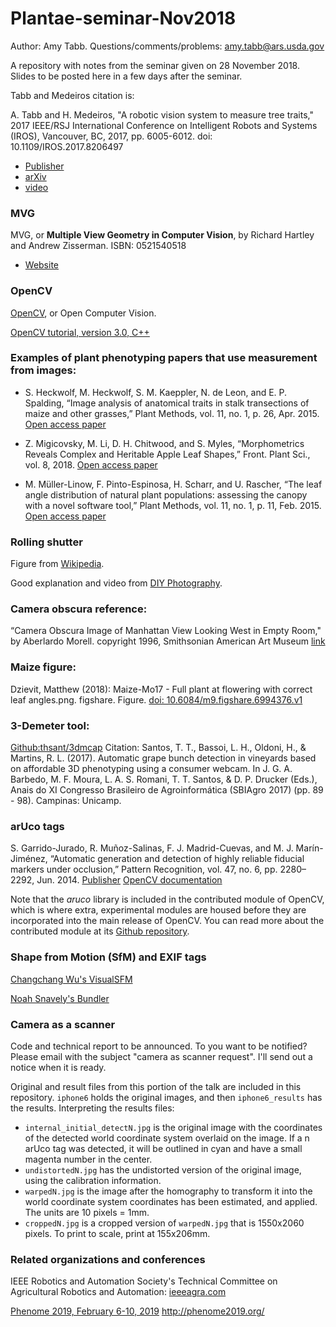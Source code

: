 # Plantae-seminar-Nov2018

Author: Amy Tabb.  Questions/comments/problems: amy.tabb@ars.usda.gov

A repository with notes from the seminar given on 28 November 2018.  Slides to be posted here in a few days after the seminar.

Tabb and Medeiros citation is:

A. Tabb and H. Medeiros, "A robotic vision system to measure tree traits," 2017 IEEE/RSJ International Conference on Intelligent Robots and Systems (IROS), Vancouver, BC, 2017, pp. 6005-6012. doi: 10.1109/IROS.2017.8206497
* [Publisher](https://ieeexplore.ieee.org/document/8206497)
* [arXiv](https://arxiv.org/pdf/1707.05368.pdf)
* [video](http://www.coviss.org/tabbmedeiros_rotse_iros17/)

### MVG
MVG, or **Multiple View Geometry in Computer Vision**, by Richard Hartley and Andrew Zisserman. ISBN: 0521540518
* [Website](http://www.robots.ox.ac.uk/~vgg/hzbook/) 

### OpenCV

[OpenCV](https://opencv.org/), or Open Computer Vision.

[OpenCV tutorial, version 3.0, C++](https://docs.opencv.org/3.1.0/d4/d94/tutorial_camera_calibration.html)


### Examples of plant phenotyping papers that use measurement from images:

* S. Heckwolf, M. Heckwolf, S. M. Kaeppler, N. de Leon, and E. P. Spalding, “Image analysis of anatomical traits in stalk transections of maize and other grasses,” Plant Methods, vol. 11, no. 1, p. 26, Apr. 2015. [Open access paper](https://plantmethods.biomedcentral.com/articles/10.1186/s13007-015-0070-x)

* Z. Migicovsky, M. Li, D. H. Chitwood, and S. Myles, “Morphometrics Reveals Complex and Heritable Apple Leaf Shapes,” Front. Plant Sci., vol. 8, 2018.
[Open access paper](https://www.frontiersin.org/articles/10.3389/fpls.2017.02185/full)

* M. Müller-Linow, F. Pinto-Espinosa, H. Scharr, and U. Rascher, “The leaf angle distribution of natural plant populations: assessing the canopy with a novel software tool,” Plant Methods, vol. 11, no. 1, p. 11, Feb. 2015. [Open access paper](https://plantmethods.biomedcentral.com/articles/10.1186/s13007-015-0052-z)

### Rolling shutter

Figure from [Wikipedia](https://en.wikipedia.org/wiki/Rolling_shutter). 

Good explanation and video from [DIY Photography](https://www.diyphotography.net/everything-you-wanted-to-know-about-rolling-shutter/).

### Camera obscura reference:

“Camera Obscura Image of Manhattan View Looking West in Empty Room," by Aberlardo Morell. copyright 1996, Smithsonian American Art Museum [link](http://edan.si.edu/saam/id/object/1998.159)

### Maize figure:
Dzievit, Matthew (2018): Maize-Mo17 - Full plant at flowering with correct leaf angles.png. figshare. Figure. [doi: 10.6084/m9.figshare.6994376.v1](https://doi.org/10.6084/m9.figshare.6994376.v1)

### 3-Demeter tool:

[Github:thsant/3dmcap](https://github.com/thsant/3dmcap)
Citation: Santos, T. T., Bassoi, L. H., Oldoni, H., & Martins, R. L. (2017). Automatic grape bunch detection in vineyards based on
affordable 3D phenotyping using a consumer webcam. In J. G. A. Barbedo, M. F. Moura, L. A. S. Romani, T. T. Santos, & D. P.
Drucker (Eds.), Anais do XI Congresso Brasileiro de Agroinformática (SBIAgro 2017) (pp. 89 - 98). Campinas: Unicamp.


### arUco tags 
S. Garrido-Jurado, R. Muñoz-Salinas, F. J. Madrid-Cuevas, and M. J. Marín-Jiménez, “Automatic generation and detection of highly reliable fiducial markers under occlusion,” Pattern Recognition, vol. 47, no. 6, pp. 2280–2292, Jun. 2014. 
[Publisher](https://www.sciencedirect.com/science/article/abs/pii/S0031320314000235)  [OpenCV documentation](https://docs.opencv.org/3.1.0/d5/dae/tutorial_aruco_detection.html)

Note that the *aruco* library is included in the contributed module of OpenCV, which is where extra, experimental modules are housed before they are incorporated into the main release of OpenCV.  You can read more about the contributed module at its [Github repository](https://github.com/opencv/opencv_contrib).

### Shape from Motion (SfM) and EXIF tags

[Changchang Wu's VisualSFM](http://ccwu.me/vsfm/doc.html#basic)

[Noah Snavely's Bundler](http://www.cs.cornell.edu/~snavely/bundler/)

### Camera as a scanner

Code and technical report to be announced.  To you want to be notified?  Please email with the subject "camera as scanner request".  I'll send out a notice when it is ready.

Original and result files from this portion of the talk are included in this repository.  `iphone6` holds the original images, and then `iphone6_results` has the results.  Interpreting the results files:
* `internal_initial_detectN.jpg` is the original image with the coordinates of the detected world coordinate system overlaid on the image.  If a n arUco tag was detected, it will be outlined in cyan and have a small magenta number in the center. 
* `undistortedN.jpg` has the undistorted version of the original image, using the calibration information.
* `warpedN.jpg` is the image after the homography to transform it into the world coordinate system coordinates has been estimated, and applied.  The units are 10 pixels = 1mm.
* `croppedN.jpg` is a cropped version of `warpedN.jpg` that is 1550x2060 pixels.  To print to scale, print at 155x206mm.

### Related organizations and conferences

IEEE Robotics and Automation Society's Technical Committee on Agricultural Robotics and Automation: [ieeeagra.com](http://ieeeagra.com/)

[Phenome 2019, February 6-10, 2019](http://phenome2019.org/)
http://phenome2019.org/




